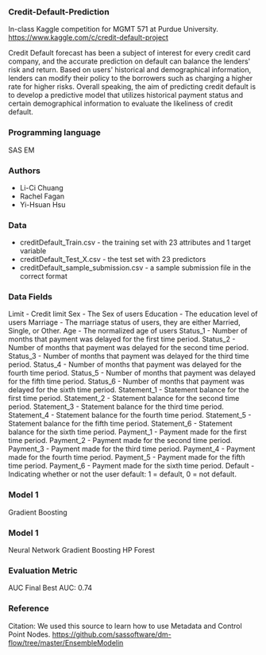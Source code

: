 ### Credit-Default-Prediction
In-class Kaggle competition for MGMT 571 at Purdue University.
https://www.kaggle.com/c/credit-default-project

Credit Default forecast has been a subject of interest for every credit card company, and the accurate prediction on default can balance the lenders' risk and return. Based on users' historical and demographical information, lenders can modify their policy to the borrowers such as charging a higher rate for higher risks. Overall speaking, the aim of predicting credit default is to develop a predictive model that utilizes historical payment status and certain demographical information to evaluate the likeliness of credit default.

### Programming language
SAS EM

### Authors
* Li-Ci Chuang
* Rachel Fagan
* Yi-Hsuan Hsu

### Data
* creditDefault_Train.csv - the training set with 23 attributes and 1 target variable
* creditDefault_Test_X.csv - the test set with 23 predictors
* creditDefault_sample_submission.csv - a sample submission file in the correct format

### Data Fields
Limit - Credit limit
Sex - The Sex of users
Education - The education level of users
Marriage - The marriage status of users, they are either Married, Single, or Other.
Age - The normalized age of users
Status_1 - Number of months that payment was delayed for the first time period.
Status_2 - Number of months that payment was delayed for the second time period.
Status_3 - Number of months that payment was delayed for the third time period.
Status_4 - Number of months that payment was delayed for the fourth time period.
Status_5 - Number of months that payment was delayed for the fifth time period.
Status_6 - Number of months that payment was delayed for the sixth time period.
Statement_1 - Statement balance for the first time period.
Statement_2 - Statement balance for the second time period.
Statement_3 - Statement balance for the third time period.
Statement_4 - Statement balance for the fourth time period.
Statement_5 - Statement balance for the fifth time period.
Statement_6 - Statement balance for the sixth time period.
Payment_1 - Payment made for the first time period.
Payment_2 - Payment made for the second time period.
Payment_3 - Payment made for the third time period.
Payment_4 - Payment made for the fourth time period.
Payment_5 - Payment made for the fifth time period.
Payment_6 - Payment made for the sixth time period.
Default - Indicating whether or not the user default: 1 = default, 0 = not default.

### Model 1
Gradient Boosting

### Model 1
Neural Network
Gradient Boosting
HP Forest

### Evaluation Metric
AUC
Final Best AUC: 0.74

### Reference
Citation:
We used this source to learn how to use Metadata and Control Point Nodes. 
https://github.com/sassoftware/dm-flow/tree/master/EnsembleModelin
